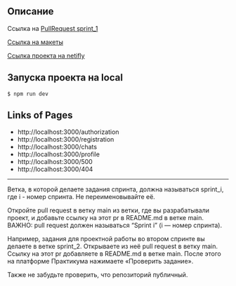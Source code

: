 ## Описание

Ссылка на [PullRequest sprint_1](https://github.com/koracell/middle.messenger.praktikum.yandex/pull/1)

[Ссылка на макеты](https://www.figma.com/file/jF5fFFzgGOxQeB4CmKWTiE/Chat_external_link?node-id=0%3A1)

[Ссылка проекта на netifly](https://remarkable-melba-18550e.netlify.app/)

## Запуска проекта на local
``` $ npm run dev ```

## Links of Pages

- http://localhost:3000/authorization
- http://localhost:3000/registration
- http://localhost:3000/chats
- http://localhost:3000/profile
- http://localhost:3000/500
- http://localhost:3000/404

---

Ветка, в которой делаете задания спринта, должна называться sprint_i, где i - номер спринта. Не переименовывайте её.

Откройте pull request в ветку main из ветки, где вы разрабатывали проект, и добавьте ссылку на этот pr в README.md в ветке main. 
ВАЖНО: pull request должен называться “Sprint i” (i — номер спринта).

Например, задания для проектной работы во втором спринте вы делаете в ветке sprint_2. Открываете из неё pull request в ветку main. Ссылку на этот pr добавляете в README.md в ветке main. После этого на платформе Практикума нажимаете «Проверить задание».

Также не забудьте проверить, что репозиторий публичный.